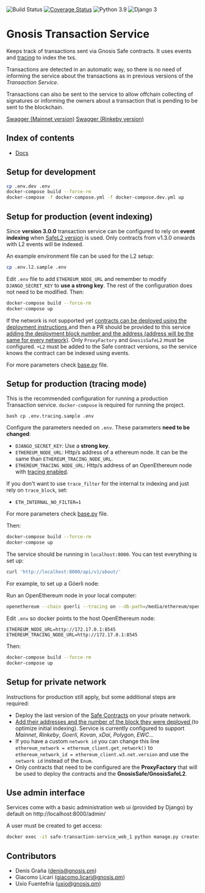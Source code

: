 ![Build Status](https://github.com/gnosis/safe-transaction-service/workflows/Python%20CI/badge.svg?branch=master)
[![Coverage Status](https://coveralls.io/repos/github/gnosis/safe-transaction-service/badge.svg?branch=master)](https://coveralls.io/github/gnosis/safe-transaction-service?branch=master)
![Python 3.9](https://img.shields.io/badge/Python-3.9-blue.svg)
![Django 3](https://img.shields.io/badge/Django-3-blue.svg)

# Gnosis Transaction Service
Keeps track of transactions sent via Gnosis Safe contracts. It uses events and
[tracing](https://openethereum.github.io/JSONRPC-trace-module) to index the txs.

Transactions are detected in an automatic way, so there is no need of informing the service about the transactions
as in previous versions of the *Transaction Service*.

Transactions can also be sent to the service to allow offchain collecting of signatures or informing the owners about
a transaction that is pending to be sent to the blockchain.

[Swagger (Mainnet version)](https://safe-transaction.gnosis.io/)
[Swagger (Rinkeby version)](https://safe-transaction.rinkeby.gnosis.io/)

## Index of contents

- [Docs](https://docs.gnosis.io/safe/docs/services_transactions/)

## Setup for development
```bash
cp .env.dev .env
docker-compose build --force-rm
docker-compose -f docker-compose.yml -f docker-compose.dev.yml up
```

## Setup for production (event indexing)
Since **version 3.0.0** transaction service can be configured to rely on **event indexing**
when [SafeL2 version](https://github.com/gnosis/safe-contracts/blob/v1.3.0/contracts/GnosisSafeL2.sol) is used. Only
contracts from v1.3.0 onwards with L2 events will be indexed.

An example environment file can be used for the L2 setup:
```bash
cp .env.l2.sample .env
```

Edit `.env` file to add `ETHEREUM_NODE_URL` and remember to modify `DJANGO_SECRET_KEY` to **use a strong key**.
The rest of the configuration does not need to be modified. Then:
```bash
docker-compose build --force-rm
docker-compose up
```

If the network is not supported yet [contracts can be deployed using the deployment instructions
](https://github.com/gnosis/safe-contracts/tree/v1.3.0/contracts)
and then a PR should be provided to this service [adding the deployment block number and the address (address
will be the same for every network)](safe_transaction_service/history/management/commands/setup_service.py). Only
`ProxyFactory` and `GnosisSafeL2` must be configured. `+L2` must be added to the Safe contract versions, so the service
knows the contract can be indexed using events.

For more parameters check [base.py](config/settings/base.py) file.

## Setup for production (tracing mode)
This is the recommended configuration for running a production Transaction service. `docker-compose` is required
for running the project.

``bash
cp .env.tracing.sample .env
``

Configure the parameters needed on `.env`. These parameters **need to be changed**:
- `DJANGO_SECRET_KEY`: Use a **strong key**.
- `ETHEREUM_NODE_URL`: Http/s address of a ethereum node. It can be the same than `ETHEREUM_TRACING_NODE_URL`.
- `ETHEREUM_TRACING_NODE_URL`: Http/s address of an OpenEthereum node with
[tracing enabled](https://openethereum.github.io/JSONRPC-trace-module).

If you don't want to use `trace_filter` for the internal tx indexing and just rely on `trace_block`, set:
- `ETH_INTERNAL_NO_FILTER=1`

For more parameters check [base.py](config/settings/base.py) file.

Then:
```bash
docker-compose build --force-rm
docker-compose up
```

The service should be running in `localhost:8000`. You can test everything is set up:

```bash
curl 'http://localhost:8000/api/v1/about/'
```

For example, to set up a Göerli node:

Run an OpenEthereum node in your local computer:
```bash
openethereum --chain goerli --tracing on --db-path=/media/ethereum/openethereum --unsafe-expose
```

Edit `.env` so docker points to the host OpenEthereum node:
```
ETHEREUM_NODE_URL=http://172.17.0.1:8545
ETHEREUM_TRACING_NODE_URL=http://172.17.0.1:8545
```

Then:
```bash
docker-compose build --force-rm
docker-compose up
```

## Setup for private network
Instructions for production still apply, but some additional steps are required:
- Deploy the last version of the [Safe Contracts](https://github.com/gnosis/safe-contracts) on your private network.
- [Add their addresses and the number of the block they were deployed
](safe_transaction_service/history/management/commands/setup_service.py) (to optimize initial indexing).
Service is currently configured to support _Mainnet_, _Rinkeby_, _Goerli_, _Kovan_, _xDai_, _Polygon_, _EWC_...
- If you have a custom `network id` you can change this line
`ethereum_network = ethereum_client.get_network()` to `ethereum_network_id = ethereum_client.w3.net.version` and use
the `network id` instead of the `Enum`.
- Only contracts that need to be configured are the **ProxyFactory** that will be used to deploy the contracts and
the **GnosisSafe/GnosisSafeL2**.

## Use admin interface
Services come with a basic administration web ui (provided by Django) by default on http://localhost:8000/admin/

A user must be created to get access:
```bash
docker exec -it safe-transaction-service_web_1 python manage.py createsuperuser
```

## Contributors
- Denís Graña (denis@gnosis.pm)
- Giacomo Licari (giacomo.licari@gnosis.pm)
- Uxío Fuentefría (uxio@gnosis.pm)
